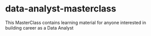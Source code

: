 # data-analyst-masterclass
This MasterClass contains learning material for anyone interested in building career as a Data Analyst

